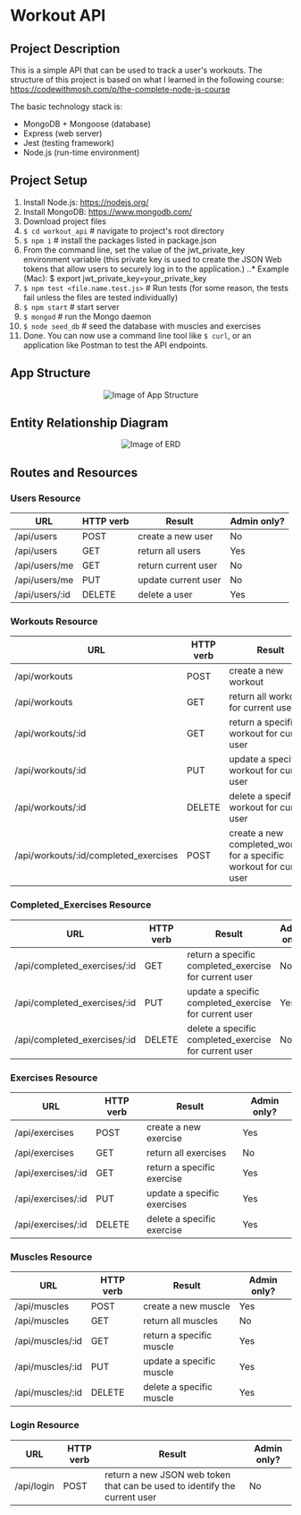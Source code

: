 # Workout API

## Project Description
This is a simple API that can be used to track a user's workouts. The structure of this project is based on what I learned in the following course: https://codewithmosh.com/p/the-complete-node-js-course
 
 The basic technology stack is:
* MongoDB + Mongoose (database)
* Express (web server)
* Jest (testing framework)
* Node.js (run-time environment)

## Project Setup
1. Install Node.js: https://nodejs.org/
2. Install MongoDB: https://www.mongodb.com/
3. Download project files
4. ``` $ cd workout_api ``` # navigate to project's root directory
5. ``` $ npm i ``` # install the packages listed in package.json
6. From the command line, set the value of the jwt_private_key environment variable (this private key is used to create the JSON Web tokens that allow users to securely log in to the application.)
..* Example (Mac): $ export jwt_private_key=your_private_key
7. ``` $ npm test <file.name.test.js> ``` # Run tests (for some reason, the tests fail unless the files are tested individually)
8. ``` $ npm start ``` # start server
9. ``` $ mongod ``` # run the Mongo daemon
10. ``` $ node seed_db ``` # seed the database with muscles and exercises
11. Done. You can now use a command line tool like ``` $ curl ```, or an application like Postman to test the API endpoints.

## App Structure
<p align="center">
  <img alt="Image of App Structure" src="https://raw.github.com/jtimwill/workout_api/master/images/workout-API-diagram.png" />
</p>

## Entity Relationship Diagram
<p align="center">
  <img alt="Image of ERD" src="https://raw.github.com/jtimwill/workout_api/master/images/workout-erd.png" />
</p>

## Routes and Resources
### Users Resource
|URL|HTTP verb|Result|Admin only?|
|---|---|---|---|
/api/users|POST|create a new user|No|
/api/users|GET|return all users|Yes|
/api/users/me|GET|return current user|No|
/api/users/me|PUT|update current user|No|
/api/users/:id|DELETE|delete a user|Yes|

### Workouts Resource
|URL|HTTP verb|Result|Admin only?|
|---|---|---|---|
/api/workouts|POST|create a new workout|No|
/api/workouts|GET|return all workouts for current user|No|
/api/workouts/:id|GET|return a specific workout for current user|No|
/api/workouts/:id|PUT|update a specific workout for current user|No|
/api/workouts/:id|DELETE|delete a specific workout for current user|No|
/api/workouts/:id/completed_exercises|POST|create a new completed_workout for a specific workout for current user|No|

### Completed_Exercises Resource
|URL|HTTP verb|Result|Admin only?|
|---|---|---|---|
/api/completed_exercises/:id|GET|return a specific completed_exercise for current user|No|
/api/completed_exercises/:id|PUT|update a specific completed_exercise for current user|Yes|
/api/completed_exercises/:id|DELETE|delete a specific completed_exercise for current user|No|

### Exercises Resource
|URL|HTTP verb|Result|Admin only?|
|---|---|---|---|
/api/exercises|POST|create a new exercise|Yes|
/api/exercises|GET|return all exercises|No|
/api/exercises/:id|GET|return a specific exercise|Yes|
/api/exercises/:id|PUT|update a specific exercises|Yes|
/api/exercises/:id|DELETE|delete a specific exercise|Yes|

### Muscles Resource
|URL|HTTP verb|Result|Admin only?|
|---|---|---|---|
/api/muscles|POST|create a new muscle|Yes|
/api/muscles|GET|return all muscles|No|
/api/muscles/:id|GET|return a specific muscle|Yes|
/api/muscles/:id|PUT|update a specific muscle|Yes|
/api/muscles/:id|DELETE|delete a specific muscle|Yes|

### Login Resource
|URL|HTTP verb|Result|Admin only?|
|---|---|---|---|
/api/login|POST|return a new JSON web token that can be used to identify the current user|No|
